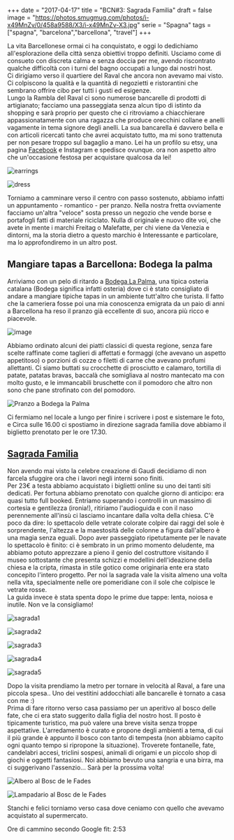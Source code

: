 +++
date = "2017-04-17"
title = "BCN#3: Sagrada Familia"
draft = false
image = "https://photos.smugmug.com/photos/i-x49MnZv/0/458a9588/X3/i-x49MnZv-X3.jpg"
serie = "Spagna"
tags = ["spagna", "barcelona","barcellona", "travel"]
+++

La vita Barcellonese ormai ci ha conquistato, e oggi lo dedichiamo all'esplorazione della città senza obiettivi troppo definiti. Usciamo come di consueto con discreta calma e senza doccia per me, avendo riscontrato qualche difficoltà con i turni del bagno occupati a lungo dai nostri host.     
Ci dirigiamo verso il quartiere del Raval che ancora non avevamo mai visto. Ci colpiscono la qualità e la quantità di negozietti e ristorantini che sembrano offrire cibo per tutti i gusti ed esigenze.     
Lungo la Rambla del Raval ci sono numerose bancarelle di prodotti di artigianato; facciamo una passeggiata senza alcun tipo di istinto da shopping e sarà proprio  per questo che ci ritroviamo a chiacchierare appassionatamente con una ragazza che produce orecchini collane e anelli vagamente in tema signore degli anelli. La sua bancarella é davvero bella e con articoli ricercati tanto che avrei acquistato tutto, ma mi sono trattenuta per non pesare troppo sul bagaglio a mano. Lei ha un profilo su etsy, una pagina [Facebook](https://www.facebook.com/atelierbcnjoia/) e Instagram e spedisce ovunque.  ora non aspetto altro che un'occasione festosa per acquistare qualcosa da lei!     

![earrings](/images/barcellona2017/20170417115916_IMG_3352-01.jpeg)

![dress](/images/barcellona2017/20170417121541_IMG_3357-01.jpeg)

Torniamo a camminare verso il centro con passo sostenuto, abbiamo infatti un appuntamento - romantico - per pranzo. Nella nostra fretta ovviamente facciamo un'altra "veloce"  sosta presso un negozio che vende borse e portafogli fatti di materiale riciclato. Nulla di originale e nuovo dite voi, che avete in mente i marchi Freitag o Malefatte, per chi viene da Venezia e dintorni, ma la storia dietro a questo marchio è Interessante e particolare, ma lo approfondiremo in un altro post. 

## Mangiare tapas a Barcellona: Bodega la palma 

Arriviamo con un pelo di ritardo a [Bodega La Palma](https://m.facebook.com/Bodega-La-Palma-1560344864278631/?fref=ts), una tipica osteria catalana (Bodega significa infatti osteria) dove ci è stato consigliato di andare a mangiare tipiche tapas in un ambiente tutt'altro che turista. Il fatto che la cameriera fosse poi una mia conoscenza emigrata da un paio di anni a Barcellona ha reso il pranzo già eccellente di suo, ancora più ricco e piacevole. 

![image](/images/barcellona2017/20170417161057_IMG_3385-01.jpeg)

Abbiamo ordinato alcuni dei piatti classici di questa regione, senza fare scelte raffinate come taglieri di affettati e formaggi (che avevano un aspetto appetitoso) o porzioni di cozze o filetti di carne che avevano profumi allettanti. Ci siamo buttati su crocchette di prosciutto e calamaro, tortilla di patate, patatas bravas, baccalà che somigliava al nostro mantecato ma con molto gusto, e le immancabili bruschette con il pomodoro che altro non sono che pane strofinato con del pomodoro.      

![Pranzo a Bodega la Palma](https://photos.smugmug.com/photos/i-tNXnFr6/0/89e2bf41/XL/i-tNXnFr6-XL.jpg "Pranzo a Bodega la Palma")

Ci fermiamo nel locale a lungo per finire i scrivere i post e sistemare le foto, e Circa sulle 16.00 ci spostiamo in direzione sagrada familia dove abbiamo il biglietto prenotato per le ore 17.30.

## [Sagrada Familia](http://www.sagradafamilia.org/en/)

Non avendo mai visto la celebre creazione di Gaudi decidiamo di non farcela sfuggire ora che i lavori negli interni sono finiti.    
Per 23€ a testa abbiamo acquistato i biglietti online su uno dei tanti siti dedicati. Per fortuna abbiamo prenotato con qualche giorno di anticipo: era quasi tutto full booked. 
Entriamo superando i controlli in un massimo di cortesia e gentilezza (ironia!), ritiriamo l'audioguida e con il naso perennemente all'insù ci lasciamo incantare dalla volta della chiesa. C'è poco da dire: lo spettacolo delle vetrate colorate colpire dai raggi del sole è sorprendente, l'altezza e la maestosità delle colonne a figura dall'albero è una magia senza eguali. Dopo aver passeggiato ripetutamente per le navate lo spettacolo è finito: ci è sembrato in un primo momento deludente, ma abbiamo potuto apprezzare a pieno il genio del costruttore visitando il museo sottostante che presenta schizzi e modellini dell'ideazione della chiesa e la cripta, rimasta in stile gotico come originaria ente era stato concepito l'intero progetto. 
Per noi la sagrada vale la visita almeno una volta nella vita, specialmente nelle ore pomeridiane con il sole che colpisce le vetrate rosse.    
La guida invece è stata spenta dopo le prime due tappe: lenta, noiosa e inutile. Non ve la consigliamo! 

![sagrada1](/images/barcellona2017/sagrada/20170417183555_IMG_3535-01.jpeg)

![sagrada2](/images/barcellona2017/sagrada/20170417173413_IMG_3401-01.jpeg)

![sagrada3](/images/barcellona2017/sagrada/20170417175255_IMG_3460-01.jpeg)

![sagrada4](/images/barcellona2017/sagrada/20170417173824_IMG_3416-01.jpeg)

![sagrada5](/images/barcellona2017/sagrada/20170417180337_IMG_3489-01.jpeg)

Dopo la visita prendiamo la metro per tornare in velocità al Raval, a fare una piccola spesa.. Uno dei vestitini addocchiati alle bancarelle è tornato a casa con me :)    
Prima di fare ritorno verso casa passiamo per un aperitivo al bosco delle fate, che ci era stato suggerito dalla figlia del nostro host. Il posto è tipicamente turistico, ma può valere una breve visita senza troppe aspettative. L'arredamento è curato e propone degli ambienti a tema, di cui il più grande è appunto il bosco con tanto di tempesta (non abbiamo capito ogni quanto tempo si ripropone la situazione). Troverete fontanelle, fate, candelabri accesi, triclini sospesi, animali di origami e un piccolo shop di giochi e oggetti fantasiosi. Noi abbiamo bevuto una sangria e una birra, ma ci suggerivano l'assenzio... Sarà per la prossima volta!

![Albero al Bosc de le Fades]( https://photos.smugmug.com/photos/i-dbCJfsr/0/e5dee0da/XL/i-dbCJfsr-XL.jpg "Albero al Bosc de le Fades")

![Lampadario al Bosc de le Fades]( https://photos.smugmug.com/photos/i-sdsQ5HD/0/7b8aa6a6/XL/i-sdsQ5HD-XL.jpg "Lampadario al Bosc de le Fades")

Stanchi e felici torniamo verso casa dove ceniamo con quello che avevamo acquistato al supermercato.    

Ore di cammino secondo Google fit: 2:53